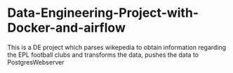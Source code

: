 # Data-Engineering-Project-with-Docker-and-airflow
This is a DE project which parses wikepedia to obtain information regarding the EPL football clubs and transforms the data, pushes the data to PostgresWebserver
